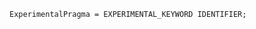 <!-- This file is generated automatically by infrastructure scripts. Please don't edit by hand. -->

```{ .ebnf .slang-ebnf #ExperimentalPragma }
ExperimentalPragma = EXPERIMENTAL_KEYWORD IDENTIFIER;
```
